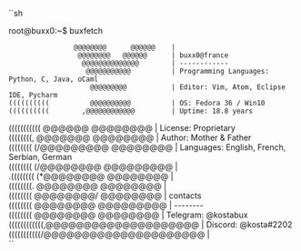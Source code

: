 
``sh 

root@buxx0:~$ buxfetch
 
                    @@@@@@@@      @@@@@@    |                                     
                     @@@@@@@@   @@@@@@      | buxx0@france                               
                      @@@@@@@@@@@@@@        | ------------                               
                       @@@@@@@@@@@          | Programming Languages: Python, C, Java, oCaml                                   
                        @@@@@@@@@           | Editor: Vim, Atom, Eclipse IDE, Pycharm                                   
    ((((((((((          @@@@@@@@@@          | OS: Fedora 36 / Win10                                 
    ((((((((((        ,@@@@@@@@@@@@         | Uptime: 18.8 years                                    
   (((((((((((       @@@@@@ @@@@@@@@        | License: Proprietary                                    
     ((((((((,     @@@@@@@   @@@@@@@@       | Author: Mother & Father                                    
     ((((((((  (/@@@@@@@@@    @@@@@@@@      | Languages: English, French, Serbian, German                                    
     ((((((((  (/@@@@@@@@    @@@@@@@@@      |                                     
    .((((((((  (*@@@@@@@@    @@@@@@@@       |                                     
    ((((((((.    @@@@@@@@    @@@@@@@@       |                                     
    ((((((((    @@@@@@@@/    @@@@@@@@       | contacts                                    
    ((((((((    @@@@@@@@    @@@@@@@@@       | --------                                    
    ((((((((    @@@@@@@@    @@@@@@@@        | Telegram: @kostabux                                    
   ((((((((((((,@@@@@@@@@@@@@@@@@@@@        | Discord: @kosta#2202                                    
   (((((((((((/@@@@@@@@@@@@@@@@@@@@@        |                                                                                 
   ``
